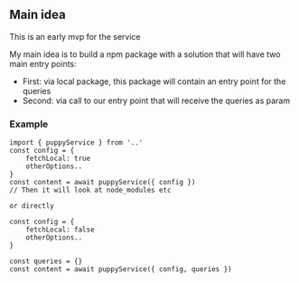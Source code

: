 ## Main idea

This is an early mvp for the service

My main idea is to build a npm package with a solution that will have two main entry points:

- First: via local package, this package will contain an entry point for the queries
- Second: via call to our entry point that will receive the queries as param

### Example

```
import { puppyService } from '..'
const config = {
    fetchLocal: true
    otherOptions..
}
const content = await puppyService({ config })
// Then it will look at node_modules etc

or directly 

const config = {
    fetchLocal: false
    otherOptions..
}

const queries = {}
const content = await puppyService({ config, queries })
```